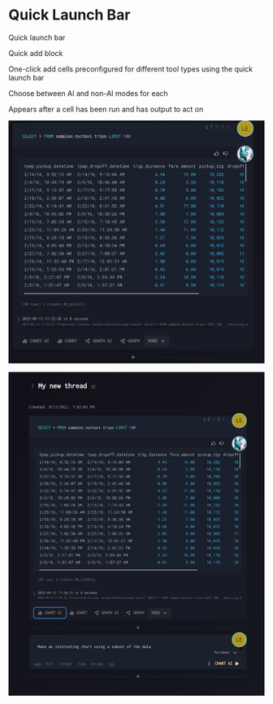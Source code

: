 # Quick Launch Bar

Quick launch bar

Quick add block

One-click add cells preconfigured for different tool types using the quick launch bar

Choose between AI and non-AI modes for each

Appears after a cell has been run and has output to act on

![Quick Launch Bar](./images/user/014__1.png)

![Quick Launch Options](./images/user/014__2.png)

